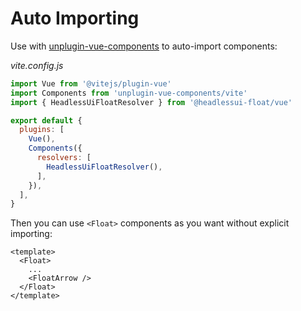 # Auto Importing

Use with [unplugin-vue-components](https://github.com/antfu/unplugin-vue-components) to auto-import components:

*vite.config.js*
```js
import Vue from '@vitejs/plugin-vue'
import Components from 'unplugin-vue-components/vite'
import { HeadlessUiFloatResolver } from '@headlessui-float/vue'

export default {
  plugins: [
    Vue(),
    Components({
      resolvers: [
        HeadlessUiFloatResolver(),
      ],
    }),
  ],
}
```

Then you can use `<Float>` components as you want without explicit importing:

```vue
<template>
  <Float>
    ...
    <FloatArrow />
  </Float>
</template>
```
